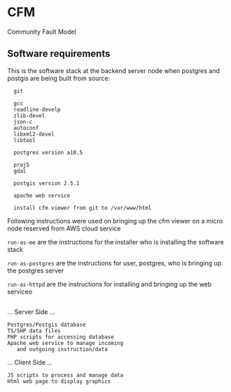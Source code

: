 # CFM

Community Fault Model

## Software requirements

This is the software stack at the backend server node 
when postgres and postgis are being built from source:

      git

      gcc
      readline-develp
      zlib-devel
      json-c
      autoconf
      libxml2-devel
      libtool

      postgres version a10.5
        
      proj5
      gdal

      postgis version 2.5.1

      apache web service

      install cfm viewer from git to /var/www/html 

Following instructions were used on bringing up the cfm viewer
on a micro node reserved from AWS cloud service

`run-as-me` are the instructions for the installer who is
installing the software stack

`run-as-postgres` are the instructions for user, postgres,
who is bringing up the postgres server

`run-as-httpd` are the instructions for installing and
bringing up the web serviceo


## 

  ... Server Side ...
       
    Postgres/Postgis database
    TS/SHP data files
    PHP scripts for accessing database
    Apache web service to manage incoming
       and outgoing instruction/data

  ... Client Side ...

    JS scripts to process and manage data
    Html web page to display graphics
       

       
    
        

